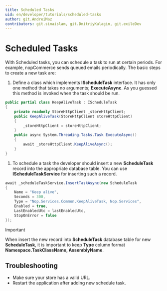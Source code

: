 ```yaml
---
title: Scheduled Tasks
uid: en/developer/tutorials/scheduled-tasks
author: git.AndreiMaz
contributors: git.sinaislam, git.DmitriyKulagin, git.exileDev
---
```


# Scheduled Tasks

With Scheduled tasks, you can schedule a task to run at certain periods. For example, nopCommerce sends queued emails periodically. The basic steps to create a new task are:

1. Define a class which implements **IScheduleTask** interface. It has only one method that takes no arguments; **ExecuteAsync**. As you guessed this method is invoked when the task should be run.

```csharp
public partial class KeepAliveTask : IScheduleTask
{
    private readonly StoreHttpClient _storeHttpClient;
    public KeepAliveTask(StoreHttpClient storeHttpClient)
    {
        _storeHttpClient = storeHttpClient;
    }
    public async System.Threading.Tasks.Task ExecuteAsync()
    {
        await _storeHttpClient.KeepAliveAsync();
    }
}
```

1. To schedule a task the developer should insert a new **ScheduleTask** record into the appropriate database table. You can use **IScheduleTaskService** for inserting such a record.

```csharp
await _scheduleTaskService.InsertTaskAsync(new ScheduleTask
{
    Name = "Keep alive",
    Seconds = 300,
    Type = "Nop.Services.Common.KeepAliveTask, Nop.Services",
    Enabled = true,
    LastEnabledUtc = lastEnabledUtc,
    StopOnError = false
});
```

> [!IMPORTANT]
> When insert the new record into **ScheduleTask** database table for new **ScheduleTask**, it is important to keep **Type** column  format **Namespace.TaskClassName, AssemblyName**.

## Troubleshooting

- Make sure your store has a valid URL.
- Restart the application after adding new schedule task.
